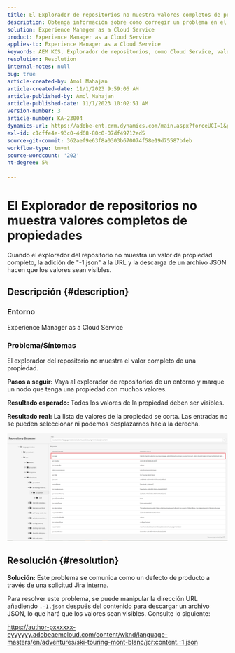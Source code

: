 ```yaml
---
title: El Explorador de repositorios no muestra valores completos de propiedades
description: Obtenga información sobre cómo corregir un problema en el que el explorador de repositorios no muestra valores completos de propiedades en Adobe Experience Manager. Añada "-1.json" a la URL.
solution: Experience Manager as a Cloud Service
product: Experience Manager as a Cloud Service
applies-to: Experience Manager as a Cloud Service
keywords: AEM KCS, Explorador de repositorios, como Cloud Service, valor completo
resolution: Resolution
internal-notes: null
bug: true
article-created-by: Amol Mahajan
article-created-date: 11/1/2023 9:59:06 AM
article-published-by: Amol Mahajan
article-published-date: 11/1/2023 10:02:51 AM
version-number: 3
article-number: KA-23004
dynamics-url: https://adobe-ent.crm.dynamics.com/main.aspx?forceUCI=1&pagetype=entityrecord&etn=knowledgearticle&id=a7d66748-9d78-ee11-8179-6045bd0065b6
exl-id: c1cffe4e-93c0-4d68-80c0-07df49712ed5
source-git-commit: 362aef9e63f8a0303b670074f58e19d75587bfeb
workflow-type: tm+mt
source-wordcount: '202'
ht-degree: 5%

---
```


# El Explorador de repositorios no muestra valores completos de propiedades


Cuando el explorador del repositorio no muestra un valor de propiedad completo, la adición de &quot;-1.json&quot; a la URL y la descarga de un archivo JSON hacen que los valores sean visibles.

## Descripción {#description}


### <b>Entorno</b>

Experience Manager as a Cloud Service



### <b>Problema/Síntomas</b>

El explorador del repositorio no muestra el valor completo de una propiedad.

<b>Pasos a seguir:</b> Vaya al explorador de repositorios de un entorno y marque un nodo que tenga una propiedad con muchos valores.

<b>Resultado esperado:</b> Todos los valores de la propiedad deben ser visibles.

<b>Resultado real:</b> La lista de valores de la propiedad se corta. Las entradas no se pueden seleccionar ni podemos desplazarnos hacia la derecha.



![](assets/05df7e78-ff6b-ee11-8df0-6045bd006e5a.png)


## Resolución {#resolution}

<b>Solución:</b>
Este problema se comunica como un defecto de producto a través de una solicitud Jira interna.

Para resolver este problema, se puede manipular la dirección URL añadiendo `.-1.json` después del contenido para descargar un archivo JSON, lo que hará que los valores sean visibles. Consulte lo siguiente:

https://author-pxxxxxx-eyyyyyy.adobeaemcloud.com/content/wknd/language-masters/en/adventures/ski-touring-mont-blanc/jcr:content.-1.json
